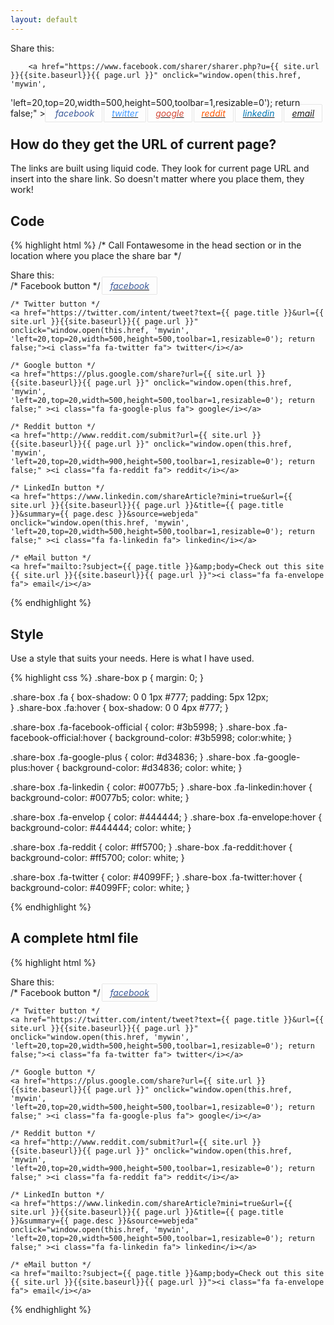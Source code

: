 ```yaml
---
layout: default
---
```

<link rel="stylesheet" href="{{site.baseurl}}/css/share.css"> 
<link href="https://maxcdn.bootstrapcdn.com/font-awesome/4.7.0/css/font-awesome.min.css" rel="stylesheet" integrity="sha384-wvfXpqpZZVQGK6TAh5PVlGOfQNHSoD2xbE+QkPxCAFlNEevoEH3Sl0sibVcOQVnN" crossorigin="anonymous">

<div class="share-box"> 
<p>Share this:</p>

        <a href="https://www.facebook.com/sharer/sharer.php?u={{ site.url }}{{site.baseurl}}{{ page.url }}" onclick="window.open(this.href, 'mywin',
'left=20,top=20,width=500,height=500,toolbar=1,resizable=0'); return false;" ><i class="fa fa-facebook-official fa"> facebook</i></a>
        <a href="https://twitter.com/intent/tweet?text={{ page.title }}&url={{ site.url }}{{site.baseurl}}{{ page.url }}" onclick="window.open(this.href, 'mywin',
'left=20,top=20,width=500,height=500,toolbar=1,resizable=0'); return false;"><i class="fa fa-twitter fa"> twitter</i></a>
        <a href="https://plus.google.com/share?url={{ site.url }}{{site.baseurl}}{{ page.url }}" onclick="window.open(this.href, 'mywin',
'left=20,top=20,width=500,height=500,toolbar=1,resizable=0'); return false;" ><i class="fa fa-google-plus fa"> google</i></a>
        <a href="http://www.reddit.com/submit?url={{ site.url }}{{site.baseurl}}{{ page.url }}" onclick="window.open(this.href, 'mywin',
'left=20,top=20,width=900,height=500,toolbar=1,resizable=0'); return false;" ><i class="fa fa-reddit fa"> reddit</i></a>                           <a href="https://www.linkedin.com/shareArticle?mini=true&url={{ site.url }}{{site.baseurl}}{{ page.url }}&title={{ page.title }}&summary={{ page.desc }}&source=webjeda" onclick="window.open(this.href, 'mywin',
'left=20,top=20,width=500,height=500,toolbar=1,resizable=0'); return false;" ><i class="fa fa-linkedin fa"> linkedin</i></a>                         <a href="mailto:?subject={{ page.title }}&amp;body=Check out this site {{ site.url }}{{site.baseurl}}{{ page.url }}"><i class="fa fa-envelope fa"> email</i></a>                          
</div>


## How do they get the URL of current page?
The links are built using liquid code. They look for current page URL and insert into the share link. So doesn't matter where you place them, they work!

## Code

{% highlight html %}
/* Call Fontawesome in the head section or in the location where you place the share bar */
<link href="https://maxcdn.bootstrapcdn.com/font-awesome/4.7.0/css/font-awesome.min.css" rel="stylesheet">

<div class="share-box"> 
    <p>Share this:</p>
    /* Facebook button */
    <a href="https://www.facebook.com/sharer/sharer.php?u={{ site.url }}{{site.baseurl}}{{ page.url }}" onclick="window.open(this.href, 'mywin',
    'left=20,top=20,width=500,height=500,toolbar=1,resizable=0'); return false;" ><i class="fa fa-facebook-official fa"> facebook</i></a>
     
    /* Twitter button */             
    <a href="https://twitter.com/intent/tweet?text={{ page.title }}&url={{ site.url }}{{site.baseurl}}{{ page.url }}" onclick="window.open(this.href, 'mywin',
    'left=20,top=20,width=500,height=500,toolbar=1,resizable=0'); return false;"><i class="fa fa-twitter fa"> twitter</i></a>
     
    /* Google button */       
    <a href="https://plus.google.com/share?url={{ site.url }}{{site.baseurl}}{{ page.url }}" onclick="window.open(this.href, 'mywin',
    'left=20,top=20,width=500,height=500,toolbar=1,resizable=0'); return false;" ><i class="fa fa-google-plus fa"> google</i></a>
    
    /* Reddit button */        
    <a href="http://www.reddit.com/submit?url={{ site.url }}{{site.baseurl}}{{ page.url }}" onclick="window.open(this.href, 'mywin',
    'left=20,top=20,width=900,height=500,toolbar=1,resizable=0'); return false;" ><i class="fa fa-reddit fa"> reddit</i></a>    
    
    /* LinkedIn button */
    <a href="https://www.linkedin.com/shareArticle?mini=true&url={{ site.url }}{{site.baseurl}}{{ page.url }}&title={{ page.title }}&summary={{ page.desc }}&source=webjeda" onclick="window.open(this.href, 'mywin',
    'left=20,top=20,width=500,height=500,toolbar=1,resizable=0'); return false;" ><i class="fa fa-linkedin fa"> linkedin</i></a>
    
    /* eMail button */                         
    <a href="mailto:?subject={{ page.title }}&amp;body=Check out this site {{ site.url }}{{site.baseurl}}{{ page.url }}"><i class="fa fa-envelope fa"> email</i></a>  
                            
</div>
{% endhighlight %}

## Style
Use a style that suits your needs. Here is what I have used.

{% highlight css %}
.share-box p {
    margin: 0;
}

.share-box .fa {
    box-shadow: 0 0 1px #777;
    padding: 5px 12px;  
}
.share-box .fa:hover {
    box-shadow: 0 0 4px #777;
}


.share-box .fa-facebook-official {
    color: #3b5998;
}
.share-box .fa-facebook-official:hover {
    background-color: #3b5998;
    color:white;
}

.share-box .fa-google-plus {
    color: #d34836;
}
.share-box .fa-google-plus:hover {
    background-color: #d34836;
    color: white;
}

.share-box .fa-linkedin {
    color: #0077b5;
}
.share-box .fa-linkedin:hover {
    background-color: #0077b5;
    color: white;
}

.share-box .fa-envelop {
    color: #444444;
}
.share-box .fa-envelope:hover {
    background-color: #444444;
    color: white;
}


.share-box .fa-reddit {
    color: #ff5700;
}
.share-box .fa-reddit:hover {
    background-color: #ff5700;
    color: white;
}


.share-box .fa-twitter {
    color: #4099FF;
}
.share-box .fa-twitter:hover {
    background-color: #4099FF;
    color: white;
}

{% endhighlight %}


## A complete html file 

{% highlight html %}
<!DOCTYPE html>
<html lang="en">
<head>
    <meta charset="UTF-8">
    <title>Webjeda Sharebar</title>
    <link href="https://maxcdn.bootstrapcdn.com/font-awesome/4.7.0/css/font-awesome.min.css" rel="stylesheet">
</head>
<body>
    
 <div class="share-box"> 
    <p>Share this:</p>
    /* Facebook button */
    <a href="https://www.facebook.com/sharer/sharer.php?u={{ site.url }}{{site.baseurl}}{{ page.url }}" onclick="window.open(this.href, 'mywin',
    'left=20,top=20,width=500,height=500,toolbar=1,resizable=0'); return false;" ><i class="fa fa-facebook-official fa"> facebook</i></a>
     
    /* Twitter button */             
    <a href="https://twitter.com/intent/tweet?text={{ page.title }}&url={{ site.url }}{{site.baseurl}}{{ page.url }}" onclick="window.open(this.href, 'mywin',
    'left=20,top=20,width=500,height=500,toolbar=1,resizable=0'); return false;"><i class="fa fa-twitter fa"> twitter</i></a>
     
    /* Google button */       
    <a href="https://plus.google.com/share?url={{ site.url }}{{site.baseurl}}{{ page.url }}" onclick="window.open(this.href, 'mywin',
    'left=20,top=20,width=500,height=500,toolbar=1,resizable=0'); return false;" ><i class="fa fa-google-plus fa"> google</i></a>
    
    /* Reddit button */        
    <a href="http://www.reddit.com/submit?url={{ site.url }}{{site.baseurl}}{{ page.url }}" onclick="window.open(this.href, 'mywin',
    'left=20,top=20,width=900,height=500,toolbar=1,resizable=0'); return false;" ><i class="fa fa-reddit fa"> reddit</i></a>    
    
    /* LinkedIn button */
    <a href="https://www.linkedin.com/shareArticle?mini=true&url={{ site.url }}{{site.baseurl}}{{ page.url }}&title={{ page.title }}&summary={{ page.desc }}&source=webjeda" onclick="window.open(this.href, 'mywin',
    'left=20,top=20,width=500,height=500,toolbar=1,resizable=0'); return false;" ><i class="fa fa-linkedin fa"> linkedin</i></a>
    
    /* eMail button */                         
    <a href="mailto:?subject={{ page.title }}&amp;body=Check out this site {{ site.url }}{{site.baseurl}}{{ page.url }}"><i class="fa fa-envelope fa"> email</i></a>  
                            
</div>   
 
    
<style>

.share-box p {
    margin: 0;
}

.share-box .fa {
    box-shadow: 0 0 1px #777;
    padding: 5px 12px;  
}
.share-box .fa:hover {
    box-shadow: 0 0 4px #777;
}


.share-box .fa-facebook-official {
    color: #3b5998;
}
.share-box .fa-facebook-official:hover {
    background-color: #3b5998;
    color:white;
}

.share-box .fa-google-plus {
    color: #d34836;
}
.share-box .fa-google-plus:hover {
    background-color: #d34836;
    color: white;
}

.share-box .fa-linkedin {
    color: #0077b5;
}
.share-box .fa-linkedin:hover {
    background-color: #0077b5;
    color: white;
}

.share-box .fa-envelop {
    color: #444444;
}
.share-box .fa-envelope:hover {
    background-color: #444444;
    color: white;
}


.share-box .fa-reddit {
    color: #ff5700;
}
.share-box .fa-reddit:hover {
    background-color: #ff5700;
    color: white;
}


.share-box .fa-twitter {
    color: #4099FF;
}

.share-box .fa-twitter:hover {
    background-color: #4099FF;
    color: white;
}

</style>   
    
</body>
</html>
{% endhighlight %}